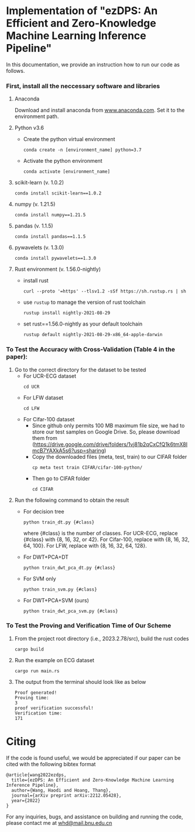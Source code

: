# Implementation of "ezDPS: An Efficient and Zero-Knowledge Machine Learning Inference Pipeline" 

In this documentation, we provide an instruction how to run our code as follows.

### First, install all the neccessary software and libraries

1.  Anaconda

    Download and install anaconda from www.anaconda.com. Set it to the environment path.

2.  Python v3.6
    -   Create the python virtual environment
        ```
        conda create -n [environment_name] python=3.7
        ```
    -   Activate the python environment
        ```
        conda activate [environment_name]
        ```
3.  scikit-learn (v. 1.0.2)
    ```
    conda install scikit-learn==1.0.2
    ```
4.  numpy (v. 1.21.5)
    ```
    conda install numpy==1.21.5
    ```
5.  pandas (v. 1.1.5)
    ```
    conda install pandas==1.1.5
    ```
6.  pywavelets (v. 1.3.0)
    ```
    conda install pywavelets==1.3.0
    ```
7.  Rust environment (v. 1.56.0-nightly)
    -   install rust
        ```
        curl --proto '=https' --tlsv1.2 -sSf https://sh.rustup.rs | sh
        ```
    
    -   use `rustup` to manage the version of rust toolchain
        ```
        rustup install nightly-2021-08-29  
        ```
    
    -   set rust==1.56.0-nightly as your default toolchain
        ```
        rustup default nightly-2021-08-29-x86_64-apple-darwin
        ```
### To Test the Accuracy with Cross-Validation (Table 4 in the paper):
    
1.  Go to the correct directory for the dataset to be tested
    -   For UCR-ECG dataset
        ```
        cd UCR
        ```
    -   For LFW dataset 
        ```
        cd LFW
        ```
    -   For Cifar-100 dataset
        -    Since github only permits 100 MB maximum file size, we had to store our test samples on Google Drive. So, please download them from (https://drive.google.com/drive/folders/1vj81b2qCxCfQ1k6tmX8ImcB7YAXkA5s6?usp=sharing) 
        -   Copy the downloaded files (meta, test, train) to our CIFAR folder
            ```
            cp meta test train CIFAR/cifar-100-python/
            ```
        -   Then go to CIFAR folder 
            ``` 
            cd CIFAR
            ```
2.  Run the following command to obtain the result
    -   For decision tree
        ```
        python train_dt.py {#class} 
        ```
        where {#class} is the number of classes. For UCR-ECG, replace {#class} with {8, 16, 32, or 42}. For Cifar-100, replace with {8, 16, 32, 64, 100}. For LFW, replace with {8, 16, 32, 64, 128}.
        
    -   For DWT+PCA+DT
        ```
        python train_dwt_pca_dt.py {#class} 
        ```
        
    -   For SVM only
        ```
        python train_svm.py {#class} 
        ```
        
    -   For DWT+PCA+SVM (ours)
        ```
        python train_dwt_pca_svm.py {#class} 
        ```

### To Test the Proving and Verification Time of Our Scheme 


1.  From the project root directory (i.e., 2023.2.78/src), build the rust codes
    ```
    cargo build
    ```
2.  Run the example on ECG dataset 
    ```
    cargo run main.rs
    ```
3.  The output from the terminal should look like as below
    ```
    Proof generated!
    Proving time:
    3
    proof verification successful!
    Verification time:
    171
    ```
    
# Citing

If the code is found useful, we would be appreciated if our paper can be cited with the following bibtex format

```
@article{wang2022ezdps,
  title={ezDPS: An Efficient and Zero-Knowledge Machine Learning Inference Pipeline},
  author={Wang, Haodi and Hoang, Thang},
  journal={arXiv preprint arXiv:2212.05428},
  year={2022}
}
```

For any inquiries, bugs, and assistance on building and running the code, please contact me at whd@mail.bnu.edu.cn
